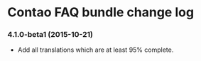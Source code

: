 # Contao FAQ bundle change log

### 4.1.0-beta1 (2015-10-21)

 * Add all translations which are at least 95% complete.
